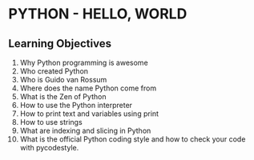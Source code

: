 # PYTHON - HELLO, WORLD
## Learning Objectives

1. Why Python programming is awesome
2. Who created Python
3. Who is Guido van Rossum
4. Where does the name Python come from
5. What is the Zen of Python
6. How to use the Python interpreter
7. How to print text and variables using print
8. How to use strings
9. What are indexing and slicing in Python
10. What is the official Python coding style and how to check your code with pycodestyle.
